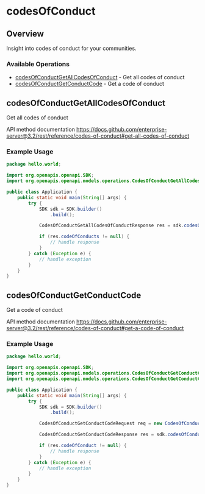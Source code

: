 # codesOfConduct

## Overview

Insight into codes of conduct for your communities.

### Available Operations

* [codesOfConductGetAllCodesOfConduct](#codesofconductgetallcodesofconduct) - Get all codes of conduct
* [codesOfConductGetConductCode](#codesofconductgetconductcode) - Get a code of conduct

## codesOfConductGetAllCodesOfConduct

Get all codes of conduct

API method documentation
<https://docs.github.com/enterprise-server@3.2/rest/reference/codes-of-conduct#get-all-codes-of-conduct>

### Example Usage

```java
package hello.world;

import org.openapis.openapi.SDK;
import org.openapis.openapi.models.operations.CodesOfConductGetAllCodesOfConductResponse;

public class Application {
    public static void main(String[] args) {
        try {
            SDK sdk = SDK.builder()
                .build();

            CodesOfConductGetAllCodesOfConductResponse res = sdk.codesOfConduct.codesOfConductGetAllCodesOfConduct();

            if (res.codeOfConducts != null) {
                // handle response
            }
        } catch (Exception e) {
            // handle exception
        }
    }
}
```

## codesOfConductGetConductCode

Get a code of conduct

API method documentation
<https://docs.github.com/enterprise-server@3.2/rest/reference/codes-of-conduct#get-a-code-of-conduct>

### Example Usage

```java
package hello.world;

import org.openapis.openapi.SDK;
import org.openapis.openapi.models.operations.CodesOfConductGetConductCodeRequest;
import org.openapis.openapi.models.operations.CodesOfConductGetConductCodeResponse;

public class Application {
    public static void main(String[] args) {
        try {
            SDK sdk = SDK.builder()
                .build();

            CodesOfConductGetConductCodeRequest req = new CodesOfConductGetConductCodeRequest("deleniti");            

            CodesOfConductGetConductCodeResponse res = sdk.codesOfConduct.codesOfConductGetConductCode(req);

            if (res.codeOfConduct != null) {
                // handle response
            }
        } catch (Exception e) {
            // handle exception
        }
    }
}
```
